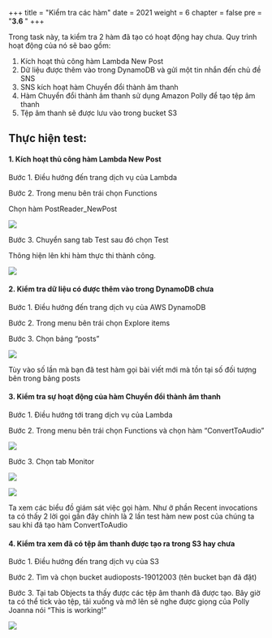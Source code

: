 +++
title = "Kiểm tra các hàm"
date = 2021
weight = 6
chapter = false
pre = "<b>3.6 </b>"
+++

Trong task này, ta kiểm tra 2 hàm đã tạo có hoạt động hay chưa. Quy trình hoạt động của nó sẽ bao gồm:

1. Kích hoạt thủ công hàm Lambda New Post
1. Dữ liệu được thêm vào trong DynamoDB và gửi một tin nhắn đến chủ đề SNS
1. SNS kích hoạt hàm Chuyển đổi thành âm thanh
1. Hàm Chuyển đổi thành âm thanh sử dụng Amazon Polly để tạo tệp âm thanh
1. Tệp âm thanh sẽ được lưu vào trong bucket S3

## Thực hiện test:

#### 1. Kích hoạt thủ công hàm Lambda New Post

   Bước 1. Điều hướng đến trang dịch vụ của Lambda

   Bước 2. Trong menu bên trái chọn Functions 

   Chọn hàm PostReader\_NewPost

   ![](/images/Aspose.Words.e13c2680-26b7-4f33-be2e-ef4ed39807a7.035.png)

   Bước 3. Chuyển sang tab Test sau đó chọn Test

   Thông hiện lên khi hàm thực thi thành công.

   ![](/images/Aspose.Words.e13c2680-26b7-4f33-be2e-ef4ed39807a7.036.png)

#### 2. Kiểm tra dữ liệu có được thêm vào trong DynamoDB chưa
   Bước 1. Điều hướng đến trang dịch vụ của AWS DynamoDB

   Bước 2. Trong menu bên trái chọn Explore items

   Bước 3. Chọn bảng “posts”

   ![](/images/Aspose.Words.e13c2680-26b7-4f33-be2e-ef4ed39807a7.037.png)

   Tùy vào số lần mà bạn đã test hàm gọi bài viết mới mà tồn tại số đối tượng bên trong bảng posts

#### 3. Kiểm tra sự hoạt động của hàm Chuyển đổi thành âm thanh

   Bước 1. Điều hướng tới trang dịch vụ của Lambda

   Bước 2. Trong menu bên trái chọn Functions và chọn hàm “ConvertToAudio”

   ![](/images/Aspose.Words.e13c2680-26b7-4f33-be2e-ef4ed39807a7.038.png)

   Bước 3. Chọn tab Monitor

   ![](/images/Aspose.Words.e13c2680-26b7-4f33-be2e-ef4ed39807a7.039.png)

   ![](/images/Aspose.Words.e13c2680-26b7-4f33-be2e-ef4ed39807a7.040.png)

   Ta xem các biểu đồ giám sát việc gọi hàm. Như ở phần Recent invocations ta có thấy 2 lời gọi gần đây chính là 2 lần test hàm new post của chúng ta sau khi đã tạo hàm ConvertToAudio

#### 4. Kiểm tra xem đã có tệp âm thanh được tạo ra trong S3 hay chưa

   Bước 1. Điều hướng đến trang dịch vụ của S3

   Bước 2. Tìm và chọn bucket  audioposts-19012003 (tên bucket bạn đã đặt)

   Bước 3. Tại tab Objects ta thấy được các tệp âm thanh đã được tạo. Bây giờ ta có thể tick vào tệp, tải xuống và mở lên sẽ nghe được giọng của Polly Joanna nói “This is working!”

   ![](/images/Aspose.Words.e13c2680-26b7-4f33-be2e-ef4ed39807a7.041.png)